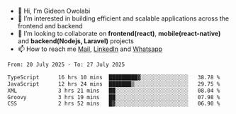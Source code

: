 - 👋 Hi, I’m Gideon Owolabi
- 👀 I’m interested in building efficient and scalable applications across the frontend and backend
- 💞️ I’m looking to collaborate on <b>frontend(react)</b>, <b>mobile(react-native)</b> and <b>backend(Nodejs, Laravel)</b> projects
- 📫 How to reach me <a href="mailto:gideoniyin2021@gmail.com">Mail</a>, <a href="https://www.linkedin.com/in/gideon-owolabi-9b667a232/">LinkedIn</a> and <a href="https://wa.me/2348055377085">Whatsapp</a>

<!---
gude1/gude1 is a ✨ special ✨ repository because its `README.md` (this file) appears on your GitHub profile.
You can click the Preview link to take a look at your changes.
--->

<!--START_SECTION:waka-->

```txt
From: 20 July 2025 - To: 27 July 2025

TypeScript      16 hrs 10 mins  █████████▓░░░░░░░░░░░░░░░   38.78 %
JavaScript      12 hrs 24 mins  ███████▒░░░░░░░░░░░░░░░░░   29.75 %
XML             3 hrs 21 mins   ██░░░░░░░░░░░░░░░░░░░░░░░   08.04 %
Groovy          3 hrs 19 mins   ██░░░░░░░░░░░░░░░░░░░░░░░   07.98 %
CSS             2 hrs 52 mins   █▓░░░░░░░░░░░░░░░░░░░░░░░   06.90 %
```

<!--END_SECTION:waka-->
